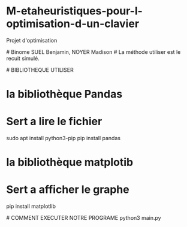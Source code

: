 # M-etaheuristiques-pour-l-optimisation-d-un-clavier
Projet d'optimisation

# Binome SUEL Benjamin, NOYER Madison 
# La méthode utiliser est le recuit simulé.


# BIBLIOTHEQUE UTILISER 

# la bibliothèque Pandas
# Sert a lire le fichier
sudo apt install python3-pip
pip install pandas

# la bibliothèque matplotib
# Sert a afficher le graphe
pip install matplotlib

# COMMENT EXECUTER NOTRE PROGRAME 
python3 main.py